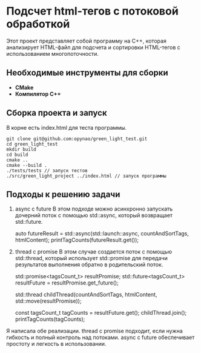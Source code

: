 #  Подсчет html-тегов с потоковой обработкой

Этот проект представляет собой программу на C++, которая анализирует HTML-файл для подсчета и сортировки HTML-тегов с использованием многопоточности.

## Необходимые инструменты для сборки
-   **CMake**
-   **Компилятор C++**

## Сборка проекта и запуск
В корне есть index.html для теста программы.

    git clone git@github.com:opynao/green_light_test.git
    cd green_light_test
    mkdir build
    cd build
    cmake ..
    cmake --build .
    ./tests/tests // запуск тестов
    ./src/green_light_project ../index.html // запуск программы

## Подходы к решению задачи

1. async с future
В этом подходе можно асинхронно запускать дочерний поток с помощью std::async, который возвращает std::future. 

    auto futureResult = std::async(std::launch::async, countAndSortTags, htmlContent);
    printTagCounts(futureResult.get());

2. thread с promise
В этом случае создается поток с помощью std::thread, который использует std::promise для передачи результатов выполнения обратно в родительский поток. 

    std::promise<tagsCount_t> resultPromise;
    std::future<tagsCount_t> resultFuture = resultPromise.get_future();

    std::thread childThread(countAndSortTags, htmlContent, std::move(resultPromise));

    const tagsCount_t tagCounts = resultFuture.get();
    childThread.join();
    printTagCounts(tagCounts);

Я написала обе реализации. thread с promise подходит, если нужна гибкость и полный контроль над потоками. async с future обеспечивает простоту и легкость в использовании.

    
